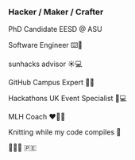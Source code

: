### Hacker / Maker / Crafter

<!--
**HalcyonAura/HalcyonAura** is a ✨ _special_ ✨ repository because its `README.md` (this file) appears on your GitHub profile.

Here are some ideas to get you started:

- 🔭 I’m currently working on ...
- 🌱 I’m currently learning ...
- 👯 I’m looking to collaborate on ...
- 🤔 I’m looking for help with ...
- 💬 Ask me about ...
- 📫 How to reach me: ...
- 😄 Pronouns: ...
- ⚡ Fun fact: ...
-->

PhD Candidate EESD @ ASU

Software Engineer ⌨️🐒 

sunhacks advisor ☀️💻 

GitHub Campus Expert 🚩💖 

Hackathons UK Event Specialist 🤍💻

MLH Coach ❤️💙💛

Knitting while my code compiles 🔌

💜🤍🖤 🇵🇪

